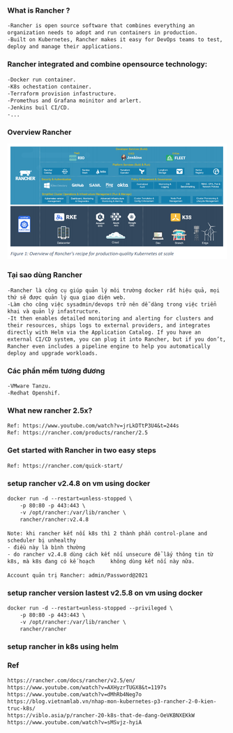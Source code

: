### What is Rancher ?
    -Rancher is open source software that combines everything an organization needs to adopt and run containers in production. 
    -Built on Kubernetes, Rancher makes it easy for DevOps teams to test, deploy and manage their applications.

### Rancher integrated and combine opensource technology:
    -Docker run container.
    -K8s ochestation container.
    -Terraform provision infastructure.
    -Promethus and Grafana moinitor and arlert.
    -Jenkins buil CI/CD.
    -...    

### Overview Rancher
<p align="center"><img src="rancher/images/overview-ancher.PNG" /></p>
    
### Tại sao dùng Rancher
    -Rancher là công cụ giúp quản lý môi trường docker rất hiệu quả, mọi thứ sẽ được quản lý qua giao diện web.
    -Làm cho công việc sysadmin/devops trở nên dễ dàng trong việc triển khai và quản lý infastructure.
    -It then enables detailed monitoring and alerting for clusters and their resources, ships logs to external providers, and integrates directly with Helm via the Application Catalog. If you have an external CI/CD system, you can plug it into Rancher, but if you don’t, Rancher even includes a pipeline engine to help you automatically deploy and upgrade workloads.

### Các phần mềm tương đương
    -VMware Tanzu.
    -Redhat Openshif.

### What new rancher 2.5x?
    Ref: https://www.youtube.com/watch?v=jrLkDTtP3U4&t=244s
    Ref: https://rancher.com/products/rancher/2.5

### Get started with Rancher in two easy steps
    Ref: https://rancher.com/quick-start/
    
### setup rancher v2.4.8 on vm using docker
    docker run -d --restart=unless-stopped \
        -p 80:80 -p 443:443 \
        -v /opt/rancher:/var/lib/rancher \
        rancher/rancher:v2.4.8
    
    Note: khi rancher kết nối k8s thì 2 thành phần control-plane and scheduler bị unhealthy
    - điều này là bình thường
    - do rancher v2.4.8 dùng cách kết nối unsecure để lấy thông tin từ k8s, mà k8s đang có kế hoạch     không dùng kết nối này nữa.    
    
    Account quản trị Rancher: admin/Password@2021     

### setup rancher version lastest v2.5.8 on vm using docker
    docker run -d --restart=unless-stopped --privileged \
        -p 80:80 -p 443:443 \
        -v /opt/rancher:/var/lib/rancher \
        rancher/rancher
    
### setup rancher in k8s using helm

### Ref
    https://rancher.com/docs/rancher/v2.5/en/
    https://www.youtube.com/watch?v=AXHyzrTUGX8&t=1197s
    https://www.youtube.com/watch?v=dMhRb4Neg7o
    https://blog.vietnamlab.vn/nhap-mon-kubernetes-p3-rancher-2-0-kien-truc-k8s/
    https://viblo.asia/p/rancher-20-k8s-that-de-dang-OeVKBNXEKkW
    https://www.youtube.com/watch?v=sMSvjz-hyiA

